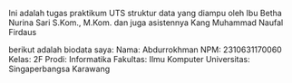 Ini adalah tugas praktikum UTS struktur data yang diampu oleh Ibu Betha Nurina Sari S.Kom., M.Kom. dan juga asistennya Kang Muhammad Naufal Firdaus

berikut adalah biodata saya:
Nama: Abdurrokhman
NPM: 2310631170060
Kelas: 2F
Prodi: Informatika
Fakultas: Ilmu Komputer
Universitas: Singaperbangsa Karawang
